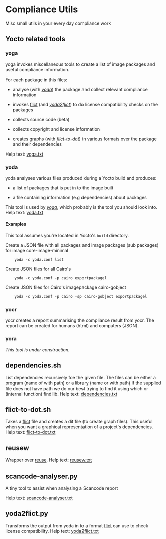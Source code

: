 # Compliance Utils

Misc small utils in your every day compliance work

## Yocto related tools

<a name="yoga"></a>
### yoga

yoga invokes miscellaneous tools to create a list of image packages
 and useful compliance information.

For each package in this files:

* analyse (with [_yoda_](#yoda)) the package and collect relevant compliance information 

* invokes [flict](https://github.com/vinland-technology/flict) (and [_yoda2flict_](#yoda2flict)) to do license compatibility checks on the packages

* collects source code (beta)

* collects copyright and license information

* creates graphs (with [_flict-to-dot_](#flict-to-dot)) in various formats over the package and their dependencies

Help text: [yoga.txt](doc/generated/yoga.txt)

<a name="yoda"></a>
### yoda

yoda analyses various files produced during a Yocto build and produces:

* a list of packages that is put in to the image built

* a file containing information (e.g dependencies) about packages 

This tool is used by [_yoga_](#yoga), which probably is the tool you should
look into. Help text: [yoda.txt](doc/generated/yoda.txt)

#### Examples

This tool assumes you're located in Yocto's `build` directory.

Create a JSON file with all packages and image packages (sub packages) for image core-image-minimal
```
    yoda -c yoda.conf list
```

Create JSON files for all Cairo's 
```
    yoda -c yoda.conf -p cairo exportpackagel
```

Create JSON files for Cairo's imagepackage cairo-gobject
```
    yoda -c yoda.conf -p cairo -sp cairo-gobject exportpackagel
```

<a name="yocr"></a>
### yocr

yocr creates a report summarising the compliance result from yocr. The
report can be created for humans (html) and computers (JSON).

<a name="yora"></a>
### yora

*This tool is under construction.* 

<a name="dependencies"></a>
## dependencies.sh

List dependencies recursively foe the given file. The files can be
either a program (name of with path) or a library (name or with path)
If the supplied file does not have path we do our best trying to find
it using which or (internal function) findllib. Help text: [dependencies.txt](doc/generated/dependencies.txt)

<a name="flict-to-dot"></a>
## flict-to-dot.sh

Takes a [flict](https://github.com/vinland-technology/flict) file and creates
a dit file (to create graph files). This useful when you want a
graphical representation of a project's dependencies. Help text: [flict-to-dot.txt](doc/generated/flict-to-dot.txt)

## reusew

Wrapper over [reuse](https://reuse.software/). Help text: [reusew.txt](doc/generated/reusew.txt)

<a name="scancode-analyser.py"></a>
## scancode-analyser.py

A tiny tool to assist when analysing a Scancode report

Help text: [scancode-analyser.txt](doc/generated/scancode-analyser.txt)

<a name="yoda2flict"></a>
## yoda2flict.py

Transforms the output from yoda in to a format
[flict](https://github.com/vinland-technology/flict) can use to check license
compatibility. Help text: [yoda2flict.txt](doc/generated/yoda2flict.txt)

